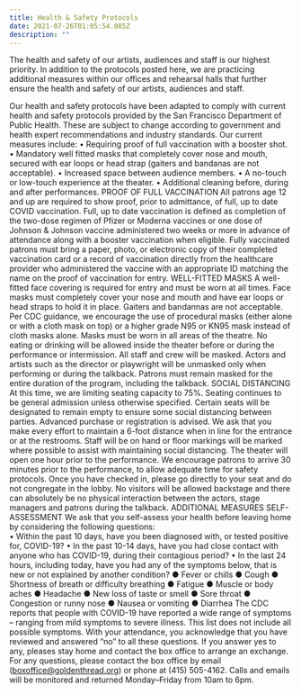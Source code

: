 ```yaml
---
title: Health & Safety Protocols
date: 2021-07-26T01:05:54.085Z
description: ""
---
```

The health and safety of our artists, audiences and staff is our highest priority. In addition to the protocols posted here, we are practicing additional measures within our offices and rehearsal halls that further ensure the health and safety of our artists, audiences and staff.


Our health and safety protocols have been adapted to comply with current health and safety protocols provided by the San Francisco Department of Public Health. These are subject to change according to government and health expert recommendations and industry standards.
Our current measures include:
•	Requiring proof of full vaccination with a booster shot.
•	Mandatory well fitted masks that completely cover nose and mouth, secured with ear loops or head strap (gaiters and bandanas are not acceptable).
•	Increased space between audience members.
•	A no-touch or low-touch experience at the theater.
•	Additional cleaning before, during and after performances.
PROOF OF FULL VACCINATION
All patrons age 12 and up are required to show proof, prior to admittance, of full, up to date COVID vaccination.
Full, up to date vaccination is defined as completion of the two-dose regimen of Pfizer or Moderna vaccines or one dose of Johnson & Johnson vaccine administered two weeks or more in advance of attendance along with a booster vaccination when eligible. Fully vaccinated patrons must bring a paper, photo, or electronic copy of their completed vaccination card or a record of vaccination directly from the healthcare provider who administered the vaccine with an appropriate ID matching the name on the proof of vaccination for entry.
WELL-FITTED MASKS
A well-fitted face covering is required for entry and must be worn at all times. Face masks must completely cover your nose and mouth and have ear loops or head straps to hold it in place. Gaiters and bandannas are not acceptable.
Per CDC guidance, we encourage the use of procedural masks (either alone or with a cloth mask on top) or a higher grade N95 or KN95 mask instead of cloth masks alone. Masks must be worn in all areas of the theatre. No eating or drinking will be allowed inside the theater before or during the performance or intermission.
All staff and crew will be masked. Actors and artists such as the director or playwright will be unmasked only when performing or during the talkback. Patrons must remain masked for the entire duration of the program, including the talkback.
SOCIAL DISTANCING
At this time, we are limiting seating capacity to 75%. Seating continues to be general admission unless otherwise specified. Certain seats will be designated to remain empty to ensure some social distancing between parties. Advanced purchase or registration is advised.
We ask that you make every effort to maintain a 6-foot distance when in line for the entrance or at the restrooms. Staff will be on hand or floor markings will be marked where possible to assist with maintaining social distancing.
The theater will open one hour prior to the performance. We encourage patrons to arrive 30 minutes prior to the performance, to allow adequate time for safety protocols. Once you have checked in, please go directly to your seat and do not congregate in the lobby.
No visitors will be allowed backstage and there can absolutely be no physical interaction between the actors, stage managers and patrons during the talkback.
ADDITIONAL MEASURES
SELF-ASSESSMENT
We ask that you self-assess your health before leaving home by considering the following questions:\
•	Within the past 10 days, have you been diagnosed with, or tested positive for, COVID-19?
•	In the past 10-14 days, have you had close contact with anyone who has COVID-19, during their contagious period?
•	In the last 24 hours, including today, have you had any of the symptoms below, that is new or not explained by another condition?
●	Fever or chills
●	Cough
●	Shortness of breath or difficulty breathing
●	Fatigue
●	Muscle or body aches
●	Headache
●	New loss of taste or smell
●	Sore throat
●	Congestion or runny nose
●	Nausea or vomiting
●	Diarrhea
The CDC reports that people with COVID-19 have reported a wide range of symptoms – ranging from mild symptoms to severe illness. This list does not include all possible symptoms.
With your attendance, you acknowledge that you have reviewed and answered “no” to all these questions. If you answer yes to any, pleases stay home and contact the box office to arrange an exchange.
For any questions, please contact the box office by email (boxoffice@goldenthread.org) or phone at (415) 505-4162. Calls and emails will be monitored and returned Monday–Friday from 10am to 6pm.